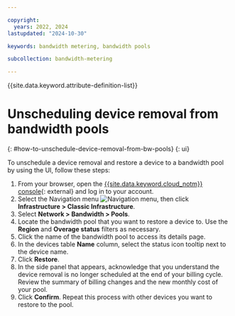 ```yaml
---

copyright:
  years: 2022, 2024
lastupdated: "2024-10-30"

keywords: bandwidth metering, bandwidth pools

subcollection: bandwidth-metering

---
```


{{site.data.keyword.attribute-definition-list}}

# Unscheduling device removal from bandwidth pools
{: #how-to-unschedule-device-removal-from-bw-pools}
{: ui}

To unschedule a device removal and restore a device to a bandwidth pool by using the UI, follow these steps:

1. From your browser, open the [{{site.data.keyword.cloud_notm}} console](/login){: external} and log in to your account.
1. Select the Navigation menu ![Navigation menu](../icons/icon_hamburger.svg), then click **Infrastructure > Classic Infrastructure**.
1. Select **Network > Bandwidth > Pools**.
1. Locate the bandwidth pool that you want to restore a device to. Use the **Region** and **Overage status** filters as necessary.
1. Click the name of the bandwidth pool to access its details page.
1. In the devices table **Name** column, select the status icon tooltip next to the device name.
1. Click **Restore**. 
1. In the side panel that appears, acknowledge that you understand the device removal is no longer scheduled at the end of your billing cycle. Review the summary of billing changes and the new monthly cost of your pool.
1. Click **Confirm**. Repeat this process with other devices you want to restore to the pool. 
